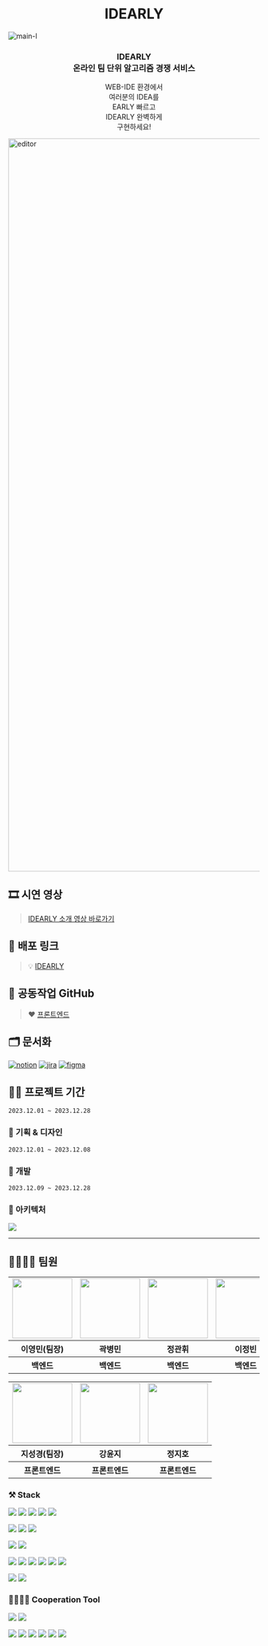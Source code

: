 <div align = "middle">
<h1>IDEARLY</h1>
</div>

![main-l](https://github.com/FluffySnowTeam/IDEARLY-FE/assets/123868471/d41e3f69-8856-469d-a6b7-3191b1dec28c)

<div align="center">
  <h3>IDEARLY<br/>온라인 팀 단위 알고리즘 경쟁 서비스</h3>
  
  <p>WEB-IDE 환경에서<br/>여러분의 IDEA를<br/>EARLY 빠르고<br/>IDEARLY 완벽하게<br/>구현하세요!</p>
</div>

<img width="1470" alt="editor" src="https://github.com/FluffySnowTeam/IDEARLY-BE/assets/71933999/3c41f690-adcf-450b-ae76-a159eae59d08">

## 🎞 시연 영상
> [IDEARLY 소개 영상 바로가기](https://youtu.be/-WiwIYQPo94?si=t7kVhHtf0b5XHCjv)

## 🧿 배포 링크

> 💡 [IDEARLY](https://idearly.site)

## 🤝 공동작업 GitHub

> ❤ [프론트엔드](https://github.com/FluffySnowTeam/IDEARLY-FE)

## 🗂️ 문서화

<a href="https://www.notion.so/jyovelop/f836f24502334367b28580b02f94fc87?pvs=4"><img alt="notion" src ="https://img.shields.io/badge/notion-skyblue.svg?&style=for-the-badge&logo=notion&logoColor=black"/></a>
<a href="https://youngandmini.atlassian.net/jira/software/projects/ID/boards/4"><img alt="jira" src ="https://img.shields.io/badge/jira-blue?style=for-the-badge&logo=jira&logoColor=white"/></a>
<a href="https://www.figma.com/file/RJ7we1YcAouCiT4b5Gr8Aw/Wireframe-Designer-(Community)?type=design&node-id=0%3A1&mode=design&t=k8HhgfQJ0PEWvHgM-1"><img alt="figma" src ="https://img.shields.io/badge/figma-pink.svg?&style=for-the-badge&logo=figma&logoColor=black"/></a>

<!-- ## 📎 배포 링크 -->

## 👩‍💻 프로젝트 기간
`2023.12.01 ~ 2023.12.28`

### 🎨 기획 & 디자인

`2023.12.01 ~ 2023.12.08`

### 🔩 개발

`2023.12.09 ~ 2023.12.28`

### 🏢 아키텍처
<img src="https://github.com/FluffySnowTeam/IDEARLY-BE/assets/57621519/150ee8db-bea7-4cea-8138-7d22093a59f7" />


<hr/>

## 👨‍👩‍👧‍👦 팀원

<table>
   <tr>
    <td>
      <a href="https://github.com/youngandmini">
        <img src="https://avatars.githubusercontent.com/u/80088671?v=4" width="120px" height="120px"/>
      </a>  
    </td>
    <td>
      <a href="https://github.com/byeongmin-kwak">
        <img src="https://avatars.githubusercontent.com/u/71933999?v=4" width="120px" height="120px"/>
      </a>
    </td>
    <td>
      <a href="https://github.com/GwanHwi1">
        <img src=https://avatars.githubusercontent.com/u/113085123?v=4#" width="120px" height="120px"/>
      </a>
    </td>
    <td>
      <a href="https://github.com/jungbin97">
        <img src="https://avatars.githubusercontent.com/u/57621519?v=4" width="120px" height="120px"/>
      </a>
    </td>
  </tr>
  <tr>
    <th>
      이영민(팀장)
    </th>
    <th>
      곽병민
    </th>
    <th>
      정관휘
    </th>
    <th>
      이정빈
    </th>
  </tr>
  <tr>
    <th>
      백엔드
    </th>
    <th>
      백엔드
    </th>
    <th>
      백엔드
    </th>
    <th>
      백엔드
    </th>
  </tr>
</table>
<table>
   <tr>
    <td>
       <a href="https://github.com/zivivle">
        <img src="https://avatars.githubusercontent.com/u/123868471?v=4" width="120px" height="120px"/>
      </a>  
    </td>
    <td>
      <a href="https://github.com/dbswl701">
        <img src="https://avatars.githubusercontent.com/u/73208914?v=4" width="120px" height="120px"/>
      </a>
    </td>
    <td>
      <a href="https://github.com/stop0ho">
        <img src="https://avatars.githubusercontent.com/u/68852637?v=4" width="120px" height="120px"/>
      </a> 
    </td>
  </tr>
  <tr>
    <th>
      지성경(팀장)
    </th>
    <th>
      강윤지
    </th>
    <th>
      정지호
    </th>
  </tr>
  <tr>
    <th>
      프론트엔드
    </th>
    <th>
      프론트엔드
    </th>
    <th>
      프론트엔드
    </th>
  </tr>
</table>

### ⚒️ Stack


<img src="https://img.shields.io/badge/java-007396?style=for-the-badge&logo=java&logoColor=white"> <img src="https://img.shields.io/badge/spring-6DB33F?style=for-the-badge&logo=spring&logoColor=white"> <img src="https://img.shields.io/badge/springboot-6DB33F?style=for-the-badge&logo=springboot&logoColor=white"> <img src="https://img.shields.io/badge/apache tomcat-F8DC75?style=for-the-badge&logo=apachetomcat&logoColor=white"> <img src="https://img.shields.io/badge/mysql-4479A1?style=for-the-badge&logo=mysql&logoColor=white">

<img src="https://img.shields.io/badge/spring%20security-6DB33F?style=for-the-badge&logo=spring-security&logoColor=white"> <img src="https://img.shields.io/badge/redis-DD0031?style=for-the-badge&logo=redis&logoColor=white"/> <img src="https://img.shields.io/badge/jwt-black.svg?&style=for-the-badge&logoColor=black"/>


<img src="https://img.shields.io/badge/websocket-black?style=for-the-badge&logo=websocket&logoColor=white"/> <img src="https://img.shields.io/badge/stomp-black?style=for-the-badge&logoColor=black"/>


<img src="https://img.shields.io/badge/docker-2496ED?style=for-the-badge&logo=docker&logoColor=white"/> <img src="https://img.shields.io/badge/nginx-009639?style=for-the-badge&logo=nginx&logoColor=white"/> <img src="https://img.shields.io/badge/gradle-grey?style=for-the-badge&logo=gradle&logoColor=white"/> <img src="https://img.shields.io/badge/amazon%20ec2-orange?style=for-the-badge&logo=amazonec2&logoColor=white"/> <img src="https://img.shields.io/badge/aws%20rds-blue?style=for-the-badge&logo=amazonrds&logoColor=white"/> <img src="https://img.shields.io/badge/github%20actions-skyblue?style=for-the-badge&logo=githubactions&logoColor=white"/>


<img src="https://img.shields.io/badge/intellij%20idea-black?style=for-the-badge&logo=intellijidea&logoColor=white"/> <img src="https://img.shields.io/badge/datagrip-darkgreen?style=for-the-badge&logo=datagrip&logoColor=white"/>

### 👨‍👩‍👧‍👦 Cooperation Tool

<img src="https://img.shields.io/badge/github-181717?style=for-the-badge&logo=github&logoColor=white"> <img src="https://img.shields.io/badge/git-F05032?style=for-the-badge&logo=git&logoColor=white">

<img src="https://img.shields.io/badge/postman-FF6C37?style=for-the-badge&logo=postman&logoColor=white"/> <img src="https://img.shields.io/badge/slack-4A154B?style=for-the-badge&logo=slack&logoColor=white"/> <img src="https://img.shields.io/badge/notion-skyblue.svg?&style=for-the-badge&logo=notion&logoColor=black"/> <img src="https://img.shields.io/badge/figma-pink.svg?&style=for-the-badge&logo=figma&logoColor=black"/> <img src="https://img.shields.io/badge/jira-blue?style=for-the-badge&logo=jira&logoColor=white"/> <img src="https://img.shields.io/badge/zep-purple?style=for-the-badge&logoColor=white"/>
